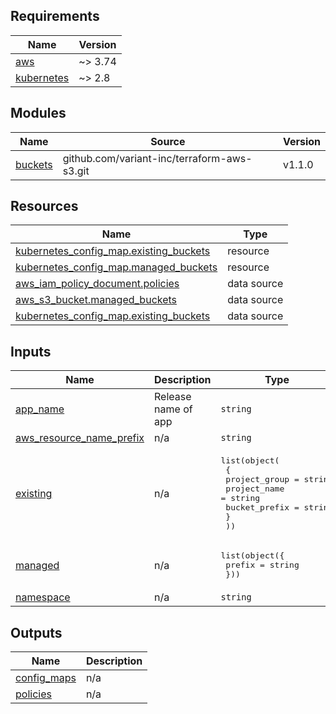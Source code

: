 <!-- BEGINNING OF PRE-COMMIT-TERRAFORM DOCS HOOK -->
## Requirements

| Name | Version |
|------|---------|
| <a name="requirement_aws"></a> [aws](#requirement\_aws) | ~> 3.74 |
| <a name="requirement_kubernetes"></a> [kubernetes](#requirement\_kubernetes) | ~> 2.8 |

## Modules

| Name | Source | Version |
|------|--------|---------|
| <a name="module_buckets"></a> [buckets](#module\_buckets) | github.com/variant-inc/terraform-aws-s3.git | v1.1.0 |

## Resources

| Name | Type |
|------|------|
| [kubernetes_config_map.existing_buckets](https://registry.terraform.io/providers/hashicorp/kubernetes/latest/docs/resources/config_map) | resource |
| [kubernetes_config_map.managed_buckets](https://registry.terraform.io/providers/hashicorp/kubernetes/latest/docs/resources/config_map) | resource |
| [aws_iam_policy_document.policies](https://registry.terraform.io/providers/hashicorp/aws/latest/docs/data-sources/iam_policy_document) | data source |
| [aws_s3_bucket.managed_buckets](https://registry.terraform.io/providers/hashicorp/aws/latest/docs/data-sources/s3_bucket) | data source |
| [kubernetes_config_map.existing_buckets](https://registry.terraform.io/providers/hashicorp/kubernetes/latest/docs/data-sources/config_map) | data source |

## Inputs

| Name | Description | Type | Default | Required |
|------|-------------|------|---------|:--------:|
| <a name="input_app_name"></a> [app\_name](#input\_app\_name) | Release name of app | `string` | n/a | yes |
| <a name="input_aws_resource_name_prefix"></a> [aws\_resource\_name\_prefix](#input\_aws\_resource\_name\_prefix) | n/a | `string` | n/a | yes |
| <a name="input_existing"></a> [existing](#input\_existing) | n/a | <pre>list(object(<br>    {<br>      project_group = string<br>      project_name  = string<br>      bucket_prefix = string<br>    }<br>  ))</pre> | `[]` | no |
| <a name="input_managed"></a> [managed](#input\_managed) | n/a | <pre>list(object({<br>    prefix = string<br>  }))</pre> | `[]` | no |
| <a name="input_namespace"></a> [namespace](#input\_namespace) | n/a | `string` | n/a | yes |

## Outputs

| Name | Description |
|------|-------------|
| <a name="output_config_maps"></a> [config\_maps](#output\_config\_maps) | n/a |
| <a name="output_policies"></a> [policies](#output\_policies) | n/a |
<!-- END OF PRE-COMMIT-TERRAFORM DOCS HOOK -->
